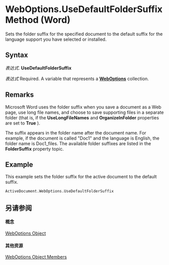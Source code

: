 
# WebOptions.UseDefaultFolderSuffix Method (Word)

Sets the folder suffix for the specified document to the default suffix for the language support you have selected or installed.


## Syntax

 _表达式_. **UseDefaultFolderSuffix**

 _表达式_ Required. A variable that represents a **[WebOptions](658ae89d-3f92-067b-1309-7fc90b257111.md)** collection.


## Remarks

Microsoft Word uses the folder suffix when you save a document as a Web page, use long file names, and choose to save supporting files in a separate folder (that is, if the  **UseLongFileNames** and **OrganizeInFolder** properties are set to **True** ).

The suffix appears in the folder name after the document name. For example, if the document is called "Doc1" and the language is English, the folder name is Doc1_files. The available folder suffixes are listed in the  **FolderSuffix** property topic.


## Example

This example sets the folder suffix for the active document to the default suffix.


```
ActiveDocument.WebOptions.UseDefaultFolderSuffix
```


## 另请参阅


#### 概念


[WebOptions Object](658ae89d-3f92-067b-1309-7fc90b257111.md)
#### 其他资源


[WebOptions Object Members](http://msdn.microsoft.com/library/f4fb7f5c-d82a-3a94-bcae-9e9f1fb43872%28Office.15%29.aspx)